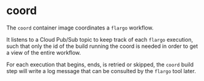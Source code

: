 # coord

The `coord` container image coordinates a `flargo` workflow.

It listens to a Cloud Pub/Sub topic to keep track of each `flargo` execution, such that only the id of the build running the coord is needed in order to get a view of the entire workflow.

For each execution that begins, ends, is retried or skipped, the `coord` build step will write a log message that can be consulted by the `flargo` tool later.
